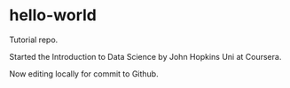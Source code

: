 # hello-world
Tutorial repo.

Started the Introduction to Data Science by John Hopkins Uni at Coursera.

Now editing locally for commit to Github.
